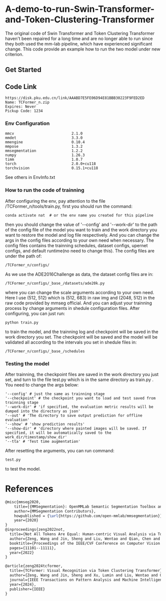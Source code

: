 # A-demo-to-run-Swin-Transformer-and-Token-Clustering-Transformer
The original code of Swin Transformer and Token Clustering Transformer haven't been repaired for a long time and are no longer able to run since they  both used the mm-lab pipeline, which have experienced significant change. This code provide an example how to run the two model under new criterion. 

## Get Started
## Code Link
```shell
https://disk.pku.edu.cn/link/AAABD7E5FE06D94E81BBB30223F9FED2ED
Name: TCFormer_n.zip
Expires: Never
Pickup Code: 1234
```
### Env Configuration
```shell
mmcv                          2.1.0
mmdet                         3.3.0
mmengine                      0.10.4
mmpose                        1.3.2               
mmsegmentation                1.2.2
numpy                         1.26.3
timm                          1.0.7
torch                         2.0.0+cu118
torchvision                   0.15.1+cu118
```
See others in EnvInfo.txt
### How to run the code of trainning
After configuring the env, pay attention to the file /TCFormer_n/tools/train.py, first you should run the command:
```shell
conda activate nat  # or the env name you created for this pipeline
```
then you should change the value of '--config' and '--work-dir' to the path of the config file of the model you want to train and the work directory you want to restore the model and log file respectively.
And you can change the args in the config files according to your own need when necessary. The config files contains the trainning schedules, dataset configs, upernet configs, and default runtime(no need to change this).
The config files are under the path of:
```shell
/TCFormer_n/configs/
```
As we use the ADE2016Challenge as data, the dataset config files are in:
```shell
/TCFormer_n/configs/_base_/datasets/ade20k.py
```
where you can change the scale arguments according to your own need. Here I use (512, 512) which is (512, 683) in raw img and (2048, 512) in the raw code provided by mmseg official.
And you can adjust your trainning process by change arguments in shedule configuration files.
After configuring, you can just run:
```shell
python train.py
```
to train the model, and the trainning log and checkpoint will be saved in the work directory you set. The checkpoint will be saved and the model will be validated all according to the intervals you set in shedule files in:
```shell
/TCFormer_n/configs/_base_/schedules
```
### Testing the model
After trainning, the checkpoint files are saved in the work directory you just set, and turn to the file test.py which is in the same directory as train.py .
You need to change the args below:
```shell
'--config' # just the same as trainning stage
'--checkpoint' # the checkpoint you want to load and test saved from trainning stage
'--work-dir' # 'if specified, the evaluation metric results will be dumped into the directory as json'
'--out' # 'The directory to save output prediction for offline evaluation'
'--show' # 'show prediction results'
'--show-dir' # 'directory where painted images will be saved. If specified, it will be automatically saved to the work_dir/timestamp/show_dir'
'--tta' # 'Test time augmentation'
```
After resetting the arguments, you can run command:
```shell
test.py
```
to test the model.

# References
```latex
@misc{mmseg2020,
    title={{MMSegmentation}: OpenMMLab Semantic Segmentation Toolbox and Benchmark},
    author={MMSegmentation Contributors},
    howpublished = {\url{https://github.com/open-mmlab/mmsegmentation}},
    year={2020}
}
@inproceedings{zeng2022not,
  title={Not All Tokens Are Equal: Human-centric Visual Analysis via Token Clustering Transformer},
  author={Zeng, Wang and Jin, Sheng and Liu, Wentao and Qian, Chen and Luo, Ping and Ouyang, Wanli and Wang, Xiaogang},
  booktitle={Proceedings of the IEEE/CVF Conference on Computer Vision and Pattern Recognition},
  pages={11101--11111},
  year={2022}
}

@article{zeng2024tcformer,
  title={TCFormer: Visual Recognition via Token Clustering Transformer},
  author={Zeng, Wang and Jin, Sheng and Xu, Lumin and Liu, Wentao and Qian, Chen and Ouyang, Wanli and Luo, Ping and Wang, Xiaogang},
  journal={IEEE Transactions on Pattern Analysis and Machine Intelligence},
  year={2024},
  publisher={IEEE}
}
```
